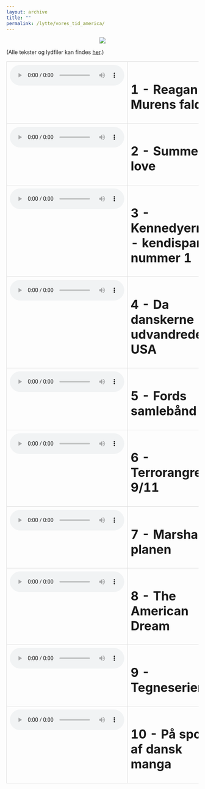 ```yaml
---
layout: archive
title: ""
permalink: /lytte/vores_tid_america/
---
```


<p align="center"><img src="https://tongchen779.github.io/dansk/images/tid/america.jpg"/></p>

<style>
    table {
        border-collapse: collapse;
        width: 100%;
    }
    th, td {
        border: 1px solid #dddddd;
        padding: 8px;
        text-align: left;
    }
    /* Customize width for specific columns */
    th:nth-child(1), td:nth-child(1) {
        width: 20%; /* First column */
    }
    th:nth-child(2), td:nth-child(2) {
        width: 80%; /* Second column */
    }
</style>

(Alle tekster og lydfiler kan findes [her](https://natmus.dk/vorestid/podcast-made-in-america-naar-usa-forandrer-danmark/).)
<table align="center" cellspacing="5" style="text-align: left" width="100%">
<tr>
<td style="vertical-align: top;"> <audio controls src="https://api.spreaker.com/download/episode/41602195/1_reagan.mp3?dl=true"></audio> </td>
<td><h1> 1 - Reagan og Murens fald </h1></td>
<td><a href="https://natmus.dk/fileadmin/user_upload/Editor/natmus/Vores_Tid/Made_in_America_1._Reagan_og_murens_fald.pdf">text</a></td>
</tr>

<tr>
<td style="vertical-align: top;"> <audio controls src="https://api.spreaker.com/download/episode/41604928/2_summer_of_love.mp3?dl=true"></audio> </td>
<td><h1> 2 - Summer of love </h1></td>
<td><a href="https://natmus.dk/fileadmin/user_upload/Editor/natmus/Vores_Tid/Made_in_America_2._Summer_of_love.pdf">text</a></td>
</tr>

<tr>
<td style="vertical-align: top;"> <audio controls src="https://api.spreaker.com/download/episode/41604945/3_kennedy.mp3?dl=true"></audio> </td>
<td><h1> 3 - Kennedyerne - kendispar nummer 1 </h1></td>
<td><a href="https://natmus.dk/fileadmin/user_upload/Editor/natmus/Vores_Tid/Made_in_America_3._Kennedy.pdf">text</a></td>
</tr>

<tr>
<td style="vertical-align: top;"> <audio controls src="https://api.spreaker.com/download/episode/41661600/4_udvandring.mp3?dl=true"></audio> </td>
<td><h1> 4 - Da danskerne udvandrede til USA </h1></td>
<td><a href="https://natmus.dk/fileadmin/user_upload/Editor/natmus/Vores_Tid/Made_in_America_4._Udvandring.pdf">text</a></td>
</tr>

<tr>
<td style="vertical-align: top;"> <audio controls src="https://api.spreaker.com/download/episode/41661674/5_samleb_nd.mp3?dl=true"></audio> </td>
<td><h1> 5 - Fords samlebånd </h1></td>
<td><a href="https://natmus.dk/fileadmin/user_upload/Editor/natmus/Vores_Tid/Made_in_America_5._Samlebaand.pdf">text</a></td>
</tr>

<tr>
<td style="vertical-align: top;"> <audio controls src="https://api.spreaker.com/download/episode/41678261/6_9_11.mp3?dl=true"></audio> </td>
<td><h1> 6 - Terrorangrebet 9/11 </h1></td>
<td><a href="https://natmus.dk/fileadmin/user_upload/Editor/natmus/Vores_Tid/Made_in_America_6._Terrorangrebet_9_11.wav.pdf">text</a></td>
</tr>

<tr>
<td style="vertical-align: top;"> <audio controls src="https://api.spreaker.com/v2/episodes/41678275/ondemand.mp3"></audio> </td>
<td><h1> 7 - Marshall-planen </h1></td>
<td><a href="https://natmus.dk/fileadmin/user_upload/Editor/natmus/Vores_Tid/Made_in_America_7._Marshall-planen.pdf">text</a></td>
</tr>

<tr>
<td style="vertical-align: top;"> <audio controls src="https://api.spreaker.com/download/episode/41678320/8_american_dream.mp3?dl=true"></audio> </td>
<td><h1> 8 - The American Dream </h1></td>
<td><a href="https://natmus.dk/fileadmin/user_upload/Editor/natmus/Vores_Tid/8._Made_in_America_8._The_American_dream.pdf">text</a></td>
</tr>

<tr>
<td style="vertical-align: top;"> <audio controls src="https://api.spreaker.com/download/episode/41678342/9_tegneserier.mp3?dl=true"></audio> </td>
<td><h1> 9 - Tegneserier </h1></td>
<td></td>
</tr>

<tr>
<td style="vertical-align: top;"> <audio controls src="https://api.spreaker.com/download/episode/41678360/10_valgkamp.mp3?dl=true"></audio> </td>
<td><h1> 10 - På sporet af dansk manga </h1></td>
<td><a href="https://natmus.dk/fileadmin/user_upload/Editor/natmus/Vores_Tid/Made_in_America_10._Valgkamp.pdf">text</a></td>
</tr>
</table>